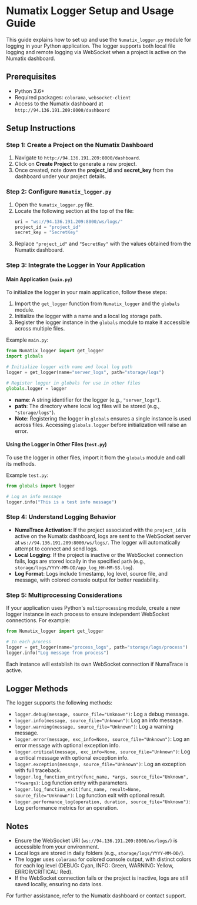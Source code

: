# Numatix Logger Setup and Usage Guide

This guide explains how to set up and use the `Numatix_logger.py` module for logging in your Python application. The logger supports both local file logging and remote logging via WebSocket when a project is active on the Numatix dashboard.

## Prerequisites
- Python 3.6+
- Required packages: `colorama`, `websocket-client`
- Access to the Numatix dashboard at `http://94.136.191.209:8000/dashboard`

## Setup Instructions

### Step 1: Create a Project on the Numatix Dashboard
1. Navigate to `http://94.136.191.209:8000/dashboard`.
2. Click on **Create Project** to generate a new project.
3. Once created, note down the **project_id** and **secret_key** from the dashboard under your project details.

### Step 2: Configure `Numatix_logger.py`
1. Open the `Numatix_logger.py` file.
2. Locate the following section at the top of the file:
   ```python
   uri = "ws://94.136.191.209:8000/ws/logs/"
   project_id = "project_id"
   secret_key = "SecretKey"
   ```
3. Replace `"project_id"` and `"SecretKey"` with the values obtained from the Numatix dashboard.

### Step 3: Integrate the Logger in Your Application

#### Main Application (`main.py`)
To initialize the logger in your main application, follow these steps:

1. Import the `get_logger` function from `Numatix_logger` and the `globals` module.
2. Initialize the logger with a name and a local log storage path.
3. Register the logger instance in the `globals` module to make it accessible across multiple files.

Example `main.py`:
```python
from Numatix_logger import get_logger
import globals

# Initialize logger with name and local log path
logger = get_logger(name="server_logs", path="storage/logs")

# Register logger in globals for use in other files
globals.logger = logger
```

- **name**: A string identifier for the logger (e.g., `"server_logs"`).
- **path**: The directory where local log files will be stored (e.g., `"storage/logs"`).
- **Note**: Registering the logger in `globals` ensures a single instance is used across files. Accessing `globals.logger` before initialization will raise an error.

#### Using the Logger in Other Files (`test.py`)
To use the logger in other files, import it from the `globals` module and call its methods.

Example `test.py`:
```python
from globals import logger

# Log an info message
logger.info("This is a test info message")
```

### Step 4: Understand Logging Behavior
- **NumaTrace Activation**: If the project associated with the `project_id` is active on the Numatix dashboard, logs are sent to the WebSocket server at `ws://94.136.191.209:8000/ws/logs/`. The logger will automatically attempt to connect and send logs.
- **Local Logging**: If the project is inactive or the WebSocket connection fails, logs are stored locally in the specified `path` (e.g., `storage/logs/YYYY-MM-DD/app_log_HH-MM-SS.log`).
- **Log Format**: Logs include timestamp, log level, source file, and message, with colored console output for better readability.

### Step 5: Multiprocessing Considerations
If your application uses Python's `multiprocessing` module, create a new logger instance in each process to ensure independent WebSocket connections. For example:

```python
from Numatix_logger import get_logger

# In each process
logger = get_logger(name="process_logs", path="storage/logs/process")
logger.info("Log message from process")
```

Each instance will establish its own WebSocket connection if NumaTrace is active.

## Logger Methods
The logger supports the following methods:
- `logger.debug(message, source_file="Unknown")`: Log a debug message.
- `logger.info(message, source_file="Unknown")`: Log an info message.
- `logger.warning(message, source_file="Unknown")`: Log a warning message.
- `logger.error(message, exc_info=None, source_file="Unknown")`: Log an error message with optional exception info.
- `logger.critical(message, exc_info=None, source_file="Unknown")`: Log a critical message with optional exception info.
- `logger.exception(message, source_file="Unknown")`: Log an exception with full traceback.
- `logger.log_function_entry(func_name, *args, source_file="Unknown", **kwargs)`: Log function entry with parameters.
- `logger.log_function_exit(func_name, result=None, source_file="Unknown")`: Log function exit with optional result.
- `logger.performance_log(operation, duration, source_file="Unknown")`: Log performance metrics for an operation.


## Notes
- Ensure the WebSocket URI (`ws://94.136.191.209:8000/ws/logs/`) is accessible from your environment.
- Local logs are stored in daily folders (e.g., `storage/logs/YYYY-MM-DD/`).
- The logger uses `colorama` for colored console output, with distinct colors for each log level (DEBUG: Cyan, INFO: Green, WARNING: Yellow, ERROR/CRITICAL: Red).
- If the WebSocket connection fails or the project is inactive, logs are still saved locally, ensuring no data loss.

For further assistance, refer to the Numatix dashboard or contact support.